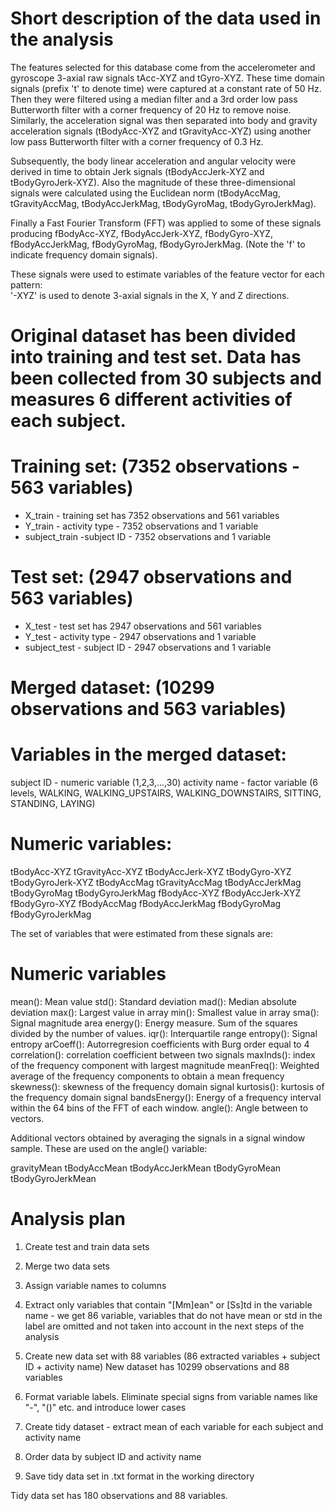 
# Short description of the data used in the analysis

The features selected for this database come from the accelerometer and gyroscope 3-axial raw signals tAcc-XYZ and tGyro-XYZ. These time domain signals (prefix 't' to denote time) were captured at a constant rate of 50 Hz. Then they were filtered using a median filter and a 3rd order low pass Butterworth filter with a corner frequency of 20 Hz to remove noise. Similarly, the acceleration signal was then separated into body and gravity acceleration signals (tBodyAcc-XYZ and tGravityAcc-XYZ) using another low pass Butterworth filter with a corner frequency of 0.3 Hz. 

Subsequently, the body linear acceleration and angular velocity were derived in time to obtain Jerk signals (tBodyAccJerk-XYZ and tBodyGyroJerk-XYZ). Also the magnitude of these three-dimensional signals were calculated using the Euclidean norm (tBodyAccMag, tGravityAccMag, tBodyAccJerkMag, tBodyGyroMag, tBodyGyroJerkMag). 

Finally a Fast Fourier Transform (FFT) was applied to some of these signals producing fBodyAcc-XYZ, fBodyAccJerk-XYZ, fBodyGyro-XYZ, fBodyAccJerkMag, fBodyGyroMag, fBodyGyroJerkMag. (Note the 'f' to indicate frequency domain signals). 

These signals were used to estimate variables of the feature vector for each pattern:  
'-XYZ' is used to denote 3-axial signals in the X, Y and Z directions.


# Original dataset has been divided into training and test set. Data has been collected from 30 subjects and measures 6 different activities of each subject.

# Training set: (7352 observations - 563 variables)
  - X_train -  training set has 7352 observations and 561 variables
  - Y_train - activity type - 7352 observations and 1 variable
  - subject_train -subject ID - 7352 observations and 1 variable     


# Test set: (2947 observations and 563 variables)
  - X_test -  test set has 2947 observations and 561 variables
  - Y_test - activity type - 2947 observations and 1 variable
  - subject_test - subject ID - 2947 observations and 1 variable   
 
# Merged dataset: (10299 observations and 563 variables)

# Variables in the merged dataset:

subject ID - numeric variable (1,2,3,...,30)
activity name - factor variable (6 levels, WALKING, WALKING_UPSTAIRS, WALKING_DOWNSTAIRS, SITTING, STANDING, LAYING)

# Numeric variables:
tBodyAcc-XYZ 
tGravityAcc-XYZ
tBodyAccJerk-XYZ
tBodyGyro-XYZ
tBodyGyroJerk-XYZ
tBodyAccMag
tGravityAccMag
tBodyAccJerkMag
tBodyGyroMag
tBodyGyroJerkMag
fBodyAcc-XYZ
fBodyAccJerk-XYZ
fBodyGyro-XYZ
fBodyAccMag
fBodyAccJerkMag
fBodyGyroMag
fBodyGyroJerkMag

The set of variables that were estimated from these signals are: 
# Numeric variables
mean(): Mean value
std(): Standard deviation
mad(): Median absolute deviation 
max(): Largest value in array
min(): Smallest value in array
sma(): Signal magnitude area
energy(): Energy measure. Sum of the squares divided by the number of values. 
iqr(): Interquartile range 
entropy(): Signal entropy
arCoeff(): Autorregresion coefficients with Burg order equal to 4
correlation(): correlation coefficient between two signals
maxInds(): index of the frequency component with largest magnitude
meanFreq(): Weighted average of the frequency components to obtain a mean frequency
skewness(): skewness of the frequency domain signal 
kurtosis(): kurtosis of the frequency domain signal 
bandsEnergy(): Energy of a frequency interval within the 64 bins of the FFT of each window.
angle(): Angle between to vectors.

Additional vectors obtained by averaging the signals in a signal window sample. These are used on the angle() variable:

gravityMean
tBodyAccMean
tBodyAccJerkMean
tBodyGyroMean
tBodyGyroJerkMean

# Analysis plan

1. Create test and train data sets
2. Merge two data sets
3. Assign variable names to columns 
4. Extract only variables that contain "[Mm]ean" or [Ss]td in the variable name - we get 86 variable, variables that      do not have mean or std in the label are omitted and not taken into account in the next steps of the analysis

5. Create new data set with 88 variables (86 extracted variables + subject ID + activity name)
    New dataset has 10299 observations and 88 variables
6. Format variable labels. Eliminate special signs from variable names like "-", "()" etc. and introduce lower cases
7. Create tidy dataset - extract mean of each variable for each subject and activity name
8. Order data by subject ID and activity name
9. Save tidy data set in .txt format in the working directory

Tidy data set has 180 observations and 88 variables.

   
